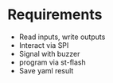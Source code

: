# Requirements

 - Read inputs, write outputs
 - Interact via SPI
 - Signal with buzzer
 - program via st-flash
 - Save yaml result